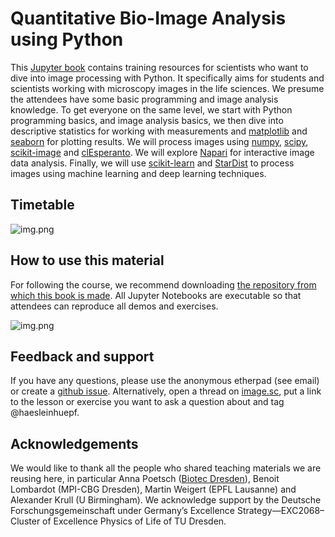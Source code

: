 # Quantitative Bio-Image Analysis using Python

This [Jupyter book](https://jupyterbook.org/) contains training resources for scientists who want to dive into image processing with Python. 
It specifically aims for students and scientists working with microscopy images in the life sciences.
We presume the attendees have some basic programming and image analysis knowledge. 
To get everyone on the same level, we start with Python programming basics, and image analysis basics,
we then dive into descriptive statistics for working with measurements and [matplotlib](https://matplotlib.org/) and [seaborn](https://seaborn.pydata.org/) for plotting results.
We will process images using [numpy](https://numpy.org), [scipy](https://www.scipy.org/), [scikit-image](https://scikit-image.org/) and [clEsperanto](https://github.com/clEsperanto/pyclesperanto_prototype).
We will explore [Napari](https://napari.org) for interactive image data analysis. 
Finally, we will use [scikit-learn](https://scikit-learn.org/stable/) and [StarDist](https://github.com/stardist/stardist) to process images using machine learning and deep learning techniques.

## Timetable

![img.png](timetable.png)

## How to use this material

For following the course, we recommend downloading [the repository from which this book is made](https://github.com/BiAPoL/Quantitative_Bio_Image_Analysis_with_Python_2022).
All Jupyter Notebooks are executable so that attendees can reproduce all demos and exercises.

![img.png](how_to_download.png)

## Feedback and support

If you have any questions, please use the anonymous etherpad (see email) or create a [github issue](https://github.com/BiAPoL/Quantitative_Bio_Image_Analysis_with_Python_2022/issues).
Alternatively, open a thread on [image.sc](https://image.sc), put a link to the lesson or exercise you want to ask a question about and tag @haesleinhuepf.

## Acknowledgements

We would like to thank all the people who shared teaching materials we are reusing here, in particular Anna Poetsch ([Biotec Dresden](https://tu-dresden.de/cmcb/biotec/forschungsgruppen/poetsch)), Benoit Lombardot (MPI-CBG Dresden), Martin Weigert (EPFL Lausanne) and Alexander Krull (U Birmingham).
We acknowledge support by the Deutsche Forschungsgemeinschaft under Germany’s Excellence Strategy—EXC2068–Cluster of Excellence Physics of Life of TU Dresden.





